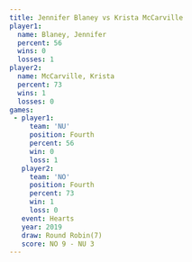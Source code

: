 ```yaml
---
title: Jennifer Blaney vs Krista McCarville
player1:                  
  name: Blaney, Jennifer  
  percent: 56             
  wins: 0                 
  losses: 1               
player2:                  
  name: McCarville, Krista
  percent: 73             
  wins: 1                 
  losses: 0               
games:
 - player1:          
     team: 'NU'      
     position: Fourth
     percent: 56     
     win: 0          
     loss: 1         
   player2:          
     team: 'NO'      
     position: Fourth
     percent: 73     
     win: 1          
     loss: 0         
   event: Hearts       
   year: 2019          
   draw: Round Robin(7)
   score: NO 9 - NU 3  
---
```

